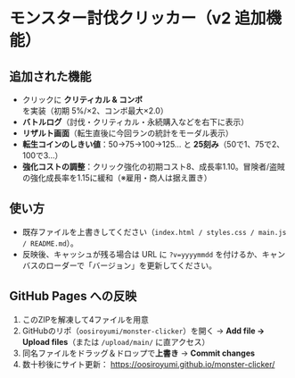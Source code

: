 # モンスター討伐クリッカー（v2 追加機能）

## 追加された機能
- クリックに **クリティカル & コンボ** を実装（初期 5%/×2、コンボ最大×2.0）
- **バトルログ**（討伐・クリティカル・永続購入などを右下に表示）
- **リザルト画面**（転生直後に今回ランの統計をモーダル表示）
- **転生コインのしきい値**：50→75→100→125… と **25刻み**（50で1、75で2、100で3…）
- **強化コストの調整**：クリック強化の初期コスト8、成長率1.10。冒険者/盗賊の強化成長率を1.15に緩和（※雇用・商人は据え置き）

## 使い方
- 既存ファイルを上書きしてください（`index.html / styles.css / main.js / README.md`）。
- 反映後、キャッシュが残る場合は URL に `?v=yyyymmdd` を付けるか、キャンバスのローダーで「バージョン」を更新してください。

## GitHub Pages への反映
1) このZIPを解凍して4ファイルを用意  
2) GitHubのリポ（`oosiroyumi/monster-clicker`）を開く → **Add file → Upload files**（または `/upload/main/` に直アクセス）  
3) 同名ファイルをドラッグ＆ドロップで**上書き** → **Commit changes**  
4) 数十秒後にサイト更新： https://oosiroyumi.github.io/monster-clicker/

